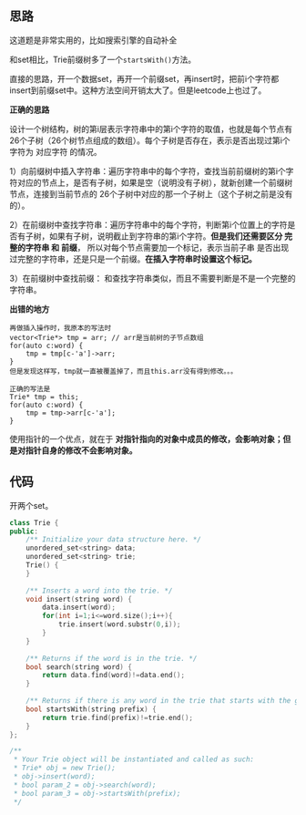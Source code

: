 ## 思路

这道题是非常实用的，比如搜索引擎的自动补全

和set相比，Trie前缀树多了一个`startsWith()`方法。

直接的思路，开一个数据set，再开一个前缀set，再insert时，把前i个字符都insert到前缀set中。这种方法空间开销太大了。但是leetcode上也过了。

**正确的思路**

设计一个树结构，树的第i层表示字符串中的第i个字符的取值，也就是每个节点有26个子树（26个树节点组成的数组）。每个子树是否存在，表示是否出现过第i个字符为 对应字符 的情况。

1）向前缀树中插入字符串：遍历字符串中的每个字符，查找当前前缀树的第i个字符对应的节点上，是否有子树，如果是空（说明没有子树），就新创建一个前缀树节点，连接到当前节点的 26个子树中对应的那一个子树上（这个子树之前是没有的）。

2）在前缀树中查找字符串：遍历字符串中的每个字符，判断第i个位置上的字符是否有子树，如果有子树，说明截止到字符串的第i个字符。**但是我们还需要区分 完整的字符串 和 前缀**， 所以对每个节点需要加一个标记，表示当前子串 是否出现过完整的字符串，还是只是一个前缀。**在插入字符串时设置这个标记。**

3）在前缀树中查找前缀： 和查找字符串类似，而且不需要判断是不是一个完整的字符串。



**出错的地方**

```
再做插入操作时，我原本的写法时
vector<Trie*> tmp = arr; // arr是当前树的子节点数组
for(auto c:word) {
	tmp = tmp[c-'a']->arr;
}
但是发现这样写，tmp就一直被覆盖掉了，而且this.arr没有得到修改。。。

正确的写法是
Trie* tmp = this;
for(auto c:word) {
	tmp = tmp->arr[c-'a'];
}

```

使用指针的一个优点，就在于 **对指针指向的对象中成员的修改，会影响对象；但是对指针自身的修改不会影响对象。**

## 代码

开两个set。

```c++
class Trie {
public:
    /** Initialize your data structure here. */
    unordered_set<string> data;
    unordered_set<string> trie;
    Trie() {
    }
    
    /** Inserts a word into the trie. */
    void insert(string word) {
        data.insert(word);
        for(int i=1;i<=word.size();i++){
            trie.insert(word.substr(0,i));
        }
    }
    
    /** Returns if the word is in the trie. */
    bool search(string word) {
        return data.find(word)!=data.end();
    }
    
    /** Returns if there is any word in the trie that starts with the given prefix. */
    bool startsWith(string prefix) {
        return trie.find(prefix)!=trie.end();
    }
};

/**
 * Your Trie object will be instantiated and called as such:
 * Trie* obj = new Trie();
 * obj->insert(word);
 * bool param_2 = obj->search(word);
 * bool param_3 = obj->startsWith(prefix);
 */
```


